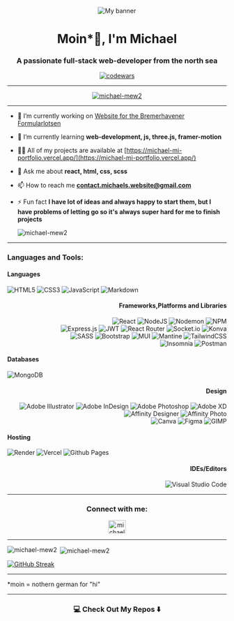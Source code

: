 <p align="center">
  <img align="center" src="https://media.licdn.com/dms/image/v2/D4E16AQGZY0cKPQwCeQ/profile-displaybackgroundimage-shrink_350_1400/profile-displaybackgroundimage-shrink_350_1400/0/1728565044163?e=1747267200&v=beta&t=iEt15GtYuiPGr4qcrrp-lZj1pFPnPeUeALVY_NpZdL0" alt="My banner" />
</p>


<h1 align="center">Moin*👋, I'm Michael</h1>
<h3 align="center">A passionate full-stack web-developer from the north sea</h3>
<p align="center"><a href="https://www.codewars.com/users/Michael-Mew2"><img align="center" src="https://www.codewars.com/users/Michael-Mew2/badges/large" alt="codewars" /></a></p>
<hr />

<p align="center"> <a href="https://github.com/ryo-ma/github-profile-trophy"><img src="https://github-profile-trophy.vercel.app/?username=michael-mew2&theme=nord" alt="michael-mew2" /></a> </p>

<hr />

- 🔭 I’m currently working on [Website for the Bremerhavener Formularlotsen](https://github.com/Michael-Mew2/Formularlotsen)

- 🌱 I’m currently learning **web-development, js, three.js, framer-motion**

- 👨‍💻 All of my projects are available at [https://michael-mi-portfolio.vercel.app/](https://michael-mi-portfolio.vercel.app/)

- 💬 Ask me about **react, html, css, scss**

- 📫 How to reach me **contact.michaels.website@gmail.com**

- ⚡ Fun fact **I have lot of ideas and always happy to start them, but I have problems of letting go so it's always super hard for me to finish projects**

  <p align="left"> <img src="https://komarev.com/ghpvc/?username=michael-mew2&label=Profile%20views&color=0e75b6&style=flat" alt="michael-mew2" /> </p>

<hr />

<h3 align="left">Languages and Tools:</h3>
<div align="left"> 
  <h4 align="left">Languages</h4>
  <img src="https://img.shields.io/badge/html5-%23E34F26.svg?style=for-the-badge&logo=html5&logoColor=white" alt="HTML5" /> 
  <img src="https://img.shields.io/badge/css3-%231572B6.svg?style=for-the-badge&logo=css3&logoColor=white" alt="CSS3" /> 
  <img src="https://img.shields.io/badge/javascript-%23323330.svg?style=for-the-badge&logo=javascript&logoColor=%23F7DF1E" alt="JavaScript" /> 
  <img src="https://img.shields.io/badge/markdown-%23000000.svg?style=for-the-badge&logo=markdown&logoColor=white" alt="Markdown" />
  <br />
</div>

<div align="right">
  <h4 align="right">Frameworks,Platforms and Libraries</h4>
  <img src="https://img.shields.io/badge/react-%2320232a.svg?style=for-the-badge&logo=react&logoColor=%2361DAFB" alt="React" /> 
  <img src="https://img.shields.io/badge/node.js-6DA55F?style=for-the-badge&logo=node.js&logoColor=white" alt="NodeJS" /> 
  <img src="https://img.shields.io/badge/NODEMON-%23323330.svg?style=for-the-badge&logo=nodemon&logoColor=%BBDEAD" alt="Nodemon" /> 
  <img src="https://img.shields.io/badge/NPM-%23CB3837.svg?style=for-the-badge&logo=npm&logoColor=white" alt="NPM" /> 
  <br/>
  
  <img src="https://img.shields.io/badge/express.js-%23404d59.svg?style=for-the-badge&logo=express&logoColor=%2361DAFB" alt="Express.js" /> 
  <img src="https://img.shields.io/badge/JWT-black?style=for-the-badge&logo=JSON%20web%20tokens" alt="JWT" /> 
  <img src="https://img.shields.io/badge/React_Router-CA4245?style=for-the-badge&logo=react-router&logoColor=white" alt="React Router" /> 
  <img src="https://img.shields.io/badge/Socket.io-black?style=for-the-badge&logo=socket.io&badgeColor=010101" alt="Socket.io" /> 
  <img src="https://img.shields.io/badge/Konva-white?style=for-the-badge&logo=konva" alt="Konva" /> 
  <br />
  
  <img src="https://img.shields.io/badge/SASS-hotpink.svg?style=for-the-badge&logo=SASS&logoColor=white" alt="SASS" /> 
  <img src="https://img.shields.io/badge/bootstrap-%238511FA.svg?style=for-the-badge&logo=bootstrap&logoColor=white" alt="Bootstrap" /> 
  <img src="https://img.shields.io/badge/MUI-%230081CB.svg?style=for-the-badge&logo=mui&logoColor=white" alt="MUI" /> 
  <img src="https://img.shields.io/badge/Mantine-ffffff?style=for-the-badge&logo=Mantine&logoColor=339af0" alt="Mantine" /> 
  <img src="https://img.shields.io/badge/tailwindcss-%2338B2AC.svg?style=for-the-badge&logo=tailwind-css&logoColor=white" alt="TailwindCSS" /> 
  <br />
  
  <img src="https://img.shields.io/badge/Insomnia-black?style=for-the-badge&logo=insomnia&logoColor=5849BE" alt="Insomnia" /> 
  <img src="https://img.shields.io/badge/Postman-FF6C37?style=for-the-badge&logo=postman&logoColor=white" alt="Postman" />
  <br />
</div>

<div align="left">
<h4 align="left">Databases</h4>
<img src="https://img.shields.io/badge/MongoDB-%234ea94b.svg?style=for-the-badge&logo=mongodb&logoColor=white" alt="MongoDB" />
<br />
</div>

<div align="right">
  <h4 align="right">Design</h4>
  <img src="https://img.shields.io/badge/adobe%20illustrator-%23FF9A00.svg?style=for-the-badge&logo=adobe%20illustrator&logoColor=white" alt="Adobe Illustrator" /> 
  <img src="https://img.shields.io/badge/Adobe%20InDesign-49021F?style=for-the-badge&logo=adobeindesign&logoColor=white" alt="Adobe InDesign" /> 
  <img src="https://img.shields.io/badge/adobe%20photoshop-%2331A8FF.svg?style=for-the-badge&logo=adobe%20photoshop&logoColor=white" alt="Adobe Photoshop" /> 
  <img src="https://img.shields.io/badge/Adobe%20XD-470137?style=for-the-badge&logo=Adobe%20XD&logoColor=#FF61F6" alt="Adobe XD" /> 
  <br />
  <img src="https://img.shields.io/badge/affinity%20desginer-%231B72BE.svg?style=for-the-badge&logo=affinity-designer&logoColor=white" alt="Affinity Designer" /> 
  <img src="https://img.shields.io/badge/affinityphoto-%237E4DD2.svg?style=for-the-badge&logo=affinity-photo&logoColor=white" alt="Affinity Photo" />
  <br />
  <img src="https://img.shields.io/badge/Canva-%2300C4CC.svg?style=for-the-badge&logo=Canva&logoColor=white" alt="Canva" /> 
  <img src="https://img.shields.io/badge/figma-%23F24E1E.svg?style=for-the-badge&logo=figma&logoColor=white" alt="Figma" /> 
  <img src="https://img.shields.io/badge/Gimp-657D8B?style=for-the-badge&logo=gimp&logoColor=FFFFFF" alt="GIMP" /> 
  <br />
</div>

<div align="left">
  <h4 align="left">Hosting</h4>
  <img src="https://img.shields.io/badge/Render-%46E3B7.svg?style=for-the-badge&logo=render&logoColor=white" alt="Render" /> 
  <img src="https://img.shields.io/badge/vercel-%23000000.svg?style=for-the-badge&logo=vercel&logoColor=white" alt="Vercel" /> 
  <img src="https://img.shields.io/badge/github%20pages-121013?style=for-the-badge&logo=github&logoColor=white" alt="Github Pages" />
  <br />
</div>

<div align="right">
  <h4 align="right">IDEs/Editors</h4>
  <img src="https://img.shields.io/badge/Visual%20Studio%20Code-0078d7.svg?style=for-the-badge&logo=visual-studio-code&logoColor=white" alt="Visual Studio Code" />
</div>

<hr />

<h3 align="center">Connect with me:</h3>

<p align="center">
<a href="https://linkedin.com/in/michael-marques-das-neves" target="blank"><img align="center" src="https://raw.githubusercontent.com/rahuldkjain/github-profile-readme-generator/master/src/images/icons/Social/linked-in-alt.svg" alt="michael-marques-das-neve" height="30" width="40" /></a>
</p>

<hr />

<p><img align="left" src="https://github-readme-stats.vercel.app/api/top-langs?username=michael-mew2&show_icons=true&locale=en&layout=compact" alt="michael-mew2" /></p>

<p>&nbsp;<img align="center" src="https://github-readme-stats.vercel.app/api?username=michael-mew2&show_icons=true&locale=en" alt="michael-mew2" /></p>


[![GitHub Streak](https://github-readme-streak-stats.herokuapp.com?user=Michael-Mew2&theme=radical&hide_border=true&date_format=j%20M%5B%20Y%5D&exclude_days=Sun%2CSat&fire=EB820B)](https://git.io/streak-stats)


<hr />
*moin = nothern german for "hi"
<hr />


<h3 align="center">💻 Check Out My Repos ⬇️</h3>

